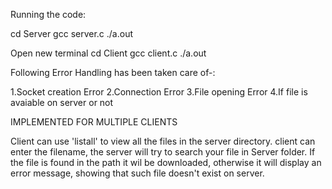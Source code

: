 Running the code:

cd Server gcc server.c ./a.out

Open new terminal
cd Client gcc client.c ./a.out

Following Error Handling has been taken care of-:

1.Socket creation Error 2.Connection Error 3.File opening Error 4.If file is avaiable on server or not

IMPLEMENTED FOR MULTIPLE CLIENTS

Client can use 'listall' to view all the files in the server directory. client can enter the filename, the server will try to search your file in Server folder. If the file is found in the path it wil be downloaded, otherwise it will display an error message, showing that such file doesn't exist on server.
